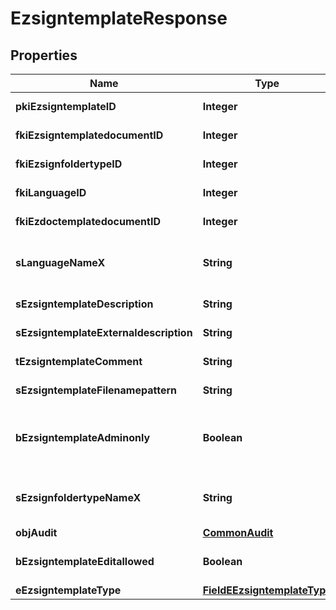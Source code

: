 

# EzsigntemplateResponse

## Properties

Name | Type | Description | Notes
------------ | ------------- | ------------- | -------------
**pkiEzsigntemplateID** | **Integer** | The unique ID of the Ezsigntemplate | 
**fkiEzsigntemplatedocumentID** | **Integer** | The unique ID of the Ezsigntemplatedocument |  [optional]
**fkiEzsignfoldertypeID** | **Integer** | The unique ID of the Ezsignfoldertype. |  [optional]
**fkiLanguageID** | **Integer** | The unique ID of the Language.  Valid values:  |Value|Description| |-|-| |1|French| |2|English| | 
**fkiEzdoctemplatedocumentID** | **Integer** | The unique ID of the Ezdoctemplatedocument |  [optional]
**sLanguageNameX** | **String** | The Name of the Language in the language of the requester | 
**sEzsigntemplateDescription** | **String** | The description of the Ezsigntemplate | 
**sEzsigntemplateExternaldescription** | **String** | The external description of the Ezsigntemplate |  [optional]
**tEzsigntemplateComment** | **String** | The comment of the Ezsigntemplate |  [optional]
**sEzsigntemplateFilenamepattern** | **String** | The filename pattern of the Ezsigntemplate |  [optional]
**bEzsigntemplateAdminonly** | **Boolean** | Whether the Ezsigntemplate can be accessed by admin users only (eUserType&#x3D;Normal) | 
**sEzsignfoldertypeNameX** | **String** | The name of the Ezsignfoldertype in the language of the requester |  [optional]
**objAudit** | [**CommonAudit**](CommonAudit.md) |  | 
**bEzsigntemplateEditallowed** | **Boolean** | Whether the Ezsigntemplate if allowed to edit or not | 
**eEzsigntemplateType** | [**FieldEEzsigntemplateType**](FieldEEzsigntemplateType.md) |  |  [optional]




